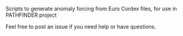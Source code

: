 Scripts to generate anomaly forcing from Euro Cordex files, for use in PATHFINDER project

Feel free to post an issue if you need help or have questions. 